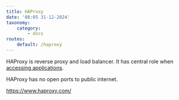 ```yaml
---
title: HAProxy
date: '08:05 31-12-2024'
taxonomy:
    category:
        - docs
routes:
    default: /haproxy
---
```


HAProxy is reverse proxy and load balancer. It has central role when [accessing applications](/access-to-applications).

HAProxy has no open ports to public internet.

https://www.haproxy.com/